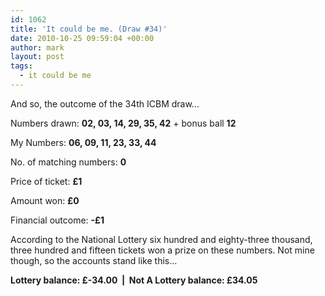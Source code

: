 ```yaml
---
id: 1062
title: 'It could be me. (Draw #34)'
date: 2010-10-25 09:59:04 +00:00
author: mark
layout: post
tags:
  - it could be me
---
```

And so, the outcome of the 34th ICBM draw&#8230;

Numbers drawn: ﻿﻿**02, 03, 14, 29, 35, 42** + bonus ball **12**

My Numbers: **06, 09, 11, 23, 33, 44**

No. of matching numbers: **0**

Price of ticket: **£1**

Amount won: **£0**

Financial outcome: **-£1**

According to the National Lottery six hundred and eighty-three thousand, three hundred and fifteen tickets won a prize on these numbers. Not mine though, so the accounts stand like this&#8230;

**Lottery balance: £-34.00  |  Not A Lottery balance: £34.05**
